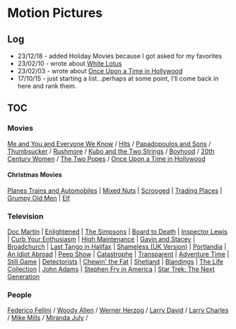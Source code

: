 # Motion Pictures

## Log

- 23/12/18 - added Holiday Movies because I got asked for my favorites
- 23/02/10 - wrote about [White Lotus](https://davidawindham.com/the-white-lotus/)
- 23/02/03 - wrote about [Once Upon a Time in Hollywood](/posts/once-upon-time-hollywood)  
- 17/10/15 - just starting a list...perhaps at some point, I'll come back in here and rank them. 

## TOC

### Movies

[Me and You and Everyone We Know](https://en.wikipedia.org/wiki/Me_and_You_and_Everyone_We_Know) /
[Hits](<https://en.wikipedia.org/wiki/Hits_(film)>) /
[Papadopoulos and Sons](https://en.wikipedia.org/wiki/Papadopoulos_%26_Sons) /
[Thumbsucker](<https://en.wikipedia.org/wiki/Thumbsucker_(film)>) /
[Rushmore](<https://en.wikipedia.org/wiki/Rushmore_(film)>) /
[Kubo and the Two Strings](https://en.wikipedia.org/wiki/Kubo_and_the_Two_Strings) /
[Boyhood](https://en.wikipedia.org/wiki/Boyhood_(film)>) /
[20th Century Women](https://en.wikipedia.org/wiki/20th_Century_Women) / 
[The Two Popes](https://en.wikipedia.org/wiki/The_Two_Popes) /
[Once Upon a Time in Hollywood](https://en.wikipedia.org/wiki/Once_Upon_a_Time_in_Hollywood)


#### Christmas Movies

[Planes Trains and Automobiles](https://en.wikipedia.org/wiki/Planes,_Trains_and_Automobiles)
| [Mixed Nuts](https://en.wikipedia.org/wiki/Mixed_Nuts)
| [Scrooged](https://en.wikipedia.org/wiki/Scrooged)
| [Trading Places](https://en.wikipedia.org/wiki/Trading_Places)
| [Grumpy Old Men](https://en.wikipedia.org/wiki/Grumpy_Old_Men_(film))
| [Elf](https://en.wikipedia.org/wiki/Elf_(film))

### Television

[Doc Martin](https://en.wikipedia.org/wiki/Doc_Martin)
| [Enlightened](https://en.wikipedia.org/wiki/Enlightened_%28TV_series%29)
| [The Simpsons](https://en.wikipedia.org/wiki/The_Simpsons)
| [Board to Death](https://en.wikipedia.org/wiki/Bored_to_Death)
| [Inspector Lewis](<https://en.wikipedia.org/wiki/Lewis_(TV_series)>)
| [Curb Your Enthusiasm](https://en.wikipedia.org/wiki/Curb_Your_Enthusiasm)
| [High Maintenance](https://en.wikipedia.org/wiki/High_Maintenance)
| [Gavin and Stacey](https://en.wikipedia.org/wiki/Gavin_%26_Stacey)
| [Broadchurch](https://en.wikipedia.org/wiki/Broadchurch)
| [Last Tango in Halifax](https://en.wikipedia.org/wiki/Last_Tango_in_Halifax)
| [Shameless (UK Version)](<https://en.wikipedia.org/wiki/Shameless_(UK_TV_series)>)
| [Portlandia](<https://en.wikipedia.org/wiki/Portlandia_(TV_series)>)
| [An Idiot Abroad](https://en.wikipedia.org/wiki/An_Idiot_Abroad)
| [Peep Show](<https://en.wikipedia.org/wiki/Peep_Show_(TV_series)>)
| [Catastrophe](<https://en.wikipedia.org/wiki/Catastrophe_(2015_TV_series)>)
| [Transparent](https://en.wikipedia.org/wiki/Transparent_%28TV_series%29)
| [Adventure Time](https://en.wikipedia.org/wiki/Adventure_Time)
| [Still Game](https://en.wikipedia.org/wiki/Still_Game)
| [Detectorists](https://en.wikipedia.org/wiki/Detectorists)
| [Chewin' the Fat](https://en.wikipedia.org/wiki/Chewin%27_the_Fat)
| [Shetland](https://en.wikipedia.org/wiki/Shetland_(TV_series))
| [Blandings](https://en.wikipedia.org/wiki/Blandings_(TV_series)) 
| [The Life Collection](https://en.wikipedia.org/wiki/The_Life_Collection)
| [John Adams](<https://en.wikipedia.org/wiki/John_Adams_(miniseries)>)
| [Stephen Fry in America](https://en.wikipedia.org/wiki/Stephen_Fry_in_America)
| [Star Trek: The Next Generation](https://en.wikipedia.org/wiki/Star_Trek:_The_Next_Generation)


### People
[Federico Fellini](https://en.wikipedia.org/wiki/Federico_Fellini) /
[Woody Allen](https://en.wikipedia.org/wiki/Woody_Allen) /
[Werner Herzog](https://en.wikipedia.org/wiki/Werner_Herzog) /
[Larry David](https://en.wikipedia.org/wiki/Larry_David) /
[Larry Charles](https://en.wikipedia.org/wiki/Larry_Charles) /
[Mike Mills](https://en.wikipedia.org/wiki/Mike_Mills_(director)) /
[Miranda July](https://en.wikipedia.org/wiki/Miranda_July) /
